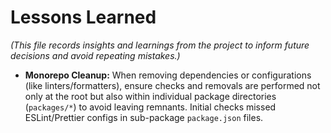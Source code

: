 # Lessons Learned

*(This file records insights and learnings from the project to inform future decisions and avoid repeating mistakes.)*
- **Monorepo Cleanup:** When removing dependencies or configurations (like linters/formatters), ensure checks and removals are performed not only at the root but also within individual package directories (`packages/*`) to avoid leaving remnants. Initial checks missed ESLint/Prettier configs in sub-package `package.json` files.